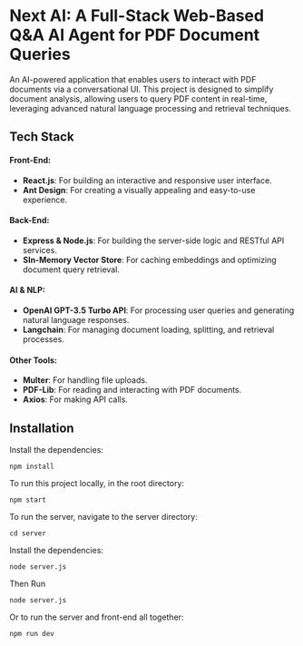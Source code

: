 # Next AI: A Full-Stack Web-Based Q&A AI Agent for PDF Document Queries

An AI-powered application that enables users to interact with PDF documents via a conversational UI. This project is designed to simplify document analysis, allowing users to query PDF content in real-time, leveraging advanced natural language processing and retrieval techniques.


## Tech Stack

#### Front-End:
- **React.js**: For building an interactive and responsive user interface.
- **Ant Design**: For creating a visually appealing and easy-to-use experience.

#### Back-End:
- **Express & Node.js**: For building the server-side logic and RESTful API services.
- **SIn-Memory Vector Store**: For caching embeddings and optimizing document query retrieval.

#### AI & NLP:
- **OpenAI GPT-3.5 Turbo API**:  For processing user queries and generating natural language responses.
- **Langchain**: For managing document loading, splitting, and retrieval processes.

#### Other Tools:
- **Multer**: For handling file uploads.
- **PDF-Lib**: For reading and interacting with PDF documents.
- **Axios**: For making API calls.



## Installation

Install the dependencies:
```
npm install
```
To run this project locally, in the root directory:
```
npm start
```
To run the server, navigate to the server directory:
```
cd server
```
Install the dependencies:
```
node server.js
```
Then Run
```
node server.js
```
Or to run the server and front-end all together:
```
npm run dev
```



